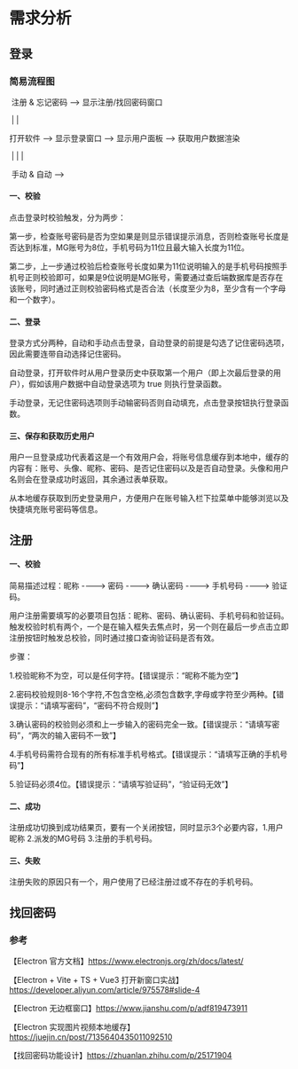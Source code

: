 # 需求分析

## 登录

### 简易流程图							

​						  	注册 & 忘记密码 ——> 显示注册/找回密码窗口

​									|				 |

打开软件 ——> 显示登录窗口 ——> 显示用户面板 ——> 获取用户数据渲染

​									|			 |				   |

​								手动 & 自动 	——>

#### 一、校验

点击登录时校验触发，分为两步：

  第一步，检查账号密码是否为空如果是则显示错误提示消息，否则检查账号长度是否达到标准，MG账号为8位，手机号码为11位且最大输入长度为11位。

  第二步，上一步通过校验后检查账号长度如果为11位说明输入的是手机号码按照手机号正则校验即可，如果是9位说明是MG账号，需要通过查后端数据库是否存在该账号，同时通过正则校验密码格式是否合法（长度至少为8，至少含有一个字母和一个数字）。

#### 二、登录

登录方式分两种，自动和手动点击登录，自动登录的前提是勾选了记住密码选项，因此需要连带自动选择记住密码。

自动登录，打开软件时从用户登录历史中获取第一个用户（即上次最后登录的用户），假如该用户数据中自动登录选项为 true 则执行登录函数。

手动登录，无记住密码选项则手动输密码否则自动填充，点击登录按钮执行登录函数。

#### 三、保存和获取历史用户

用户一旦登录成功代表着这是一个有效用户会，将账号信息缓存到本地中，缓存的内容有：账号、头像、昵称、密码、是否记住密码以及是否自动登录。头像和用户名则会在登录成功时返回，其余通过表单获取。

从本地缓存获取到历史登录用户，方便用户在账号输入栏下拉菜单中能够浏览以及快捷填充账号密码等信息。

## 注册

#### 一、校验 

简易描述过程：昵称 ----> 密码 ----> 确认密码 ----> 手机号码 ----> 验证码。

用户注册需要填写的必要项目包括：昵称、密码、确认密码、手机号码和验证码。触发校验时机有两个，一个是在输入框失去焦点时，另一个则在最后一步点击立即注册按钮时触发总校验，同时通过接口查询验证码是否有效。

步骤：

1.校验昵称不为空，可以是任何字符。【错误提示：“昵称不能为空”】

2.密码校验规则8-16个字符,不包含空格,必须包含数字,字母或字符至少两种。【错误提示：“请填写密码”，“密码不符合规则”】

3.确认密码的校验则必须和上一步输入的密码完全一致。【错误提示：“请填写密码”，“两次的输入密码不一致”】

4.手机号码需符合现有的所有标准手机号格式。【错误提示：“请填写正确的手机号码”】

5.验证码必须4位。【错误提示：“请填写验证码”，“验证码无效”】

#### 二、成功

注册成功切换到成功结果页，要有一个关闭按钮，同时显示3个必要内容，1.用户昵称 2.派发的MG号码 3.注册的手机号码。

#### 三、失败

注册失败的原因只有一个，用户使用了已经注册过或不存在的手机号码。

##  找回密码

### 参考

【Electron 官方文档】<https://www.electronjs.org/zh/docs/latest/>

【Electron + Vite + TS + Vue3 打开新窗口实战】<https://developer.aliyun.com/article/975578#slide-4>

【Electron 无边框窗口】<https://www.jianshu.com/p/adf819473911>

【Electron 实现图片视频本地缓存】 <https://juejin.cn/post/7135640435011092510>

【找回密码功能设计】https://zhuanlan.zhihu.com/p/25171904